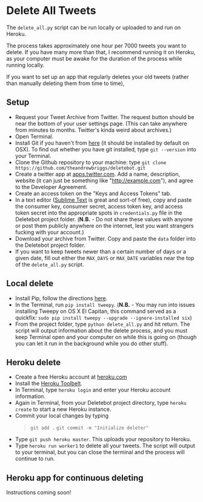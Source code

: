 # Delete All Tweets

The `delete_all.py` script can be run locally or uploaded to and run on Heroku. 

The process takes approximately one hour per 7000 tweets you want to delete. If you have many more than that, I recommend running it on Heroku, as your computer must be awake for the duration of the process while running locally.

If you want to set up an app that regularly deletes your old tweets (rather than manually deleting them from time to time), 

## Setup

- Request your Tweet Archive from Twitter. The request button should be near the bottom of your user settings page. (This can take anywhere from minutes to months. Twitter's kinda weird about archives.)
- Open Terminal.
- Install Git if you haven't from [here](https://git-scm.com) (it should be installed by default on OSX). To find out whether you have git installed, type `git --version` into your Terminal.
- Clone the Github repository to your machine: type `git clone https://github.com/theandrewbriggs/deletebot.git`
- Create a twitter app at [apps.twitter.com](https://apps.twitter.com). Add a name, description, website (it can just be something like "http://example.com"), and agree to the Developer Agreement.
- Create an access token on the "Keys and Access Tokens" tab.
- In a text editor ([Sublime Text](http://www.sublimetext.com/2) is great and sort-of free), copy and paste the consumer key, consumer secret, access token key, and access token secret into the appropriate spots in `credentials.py` file in the Deletebot project folder. (**N.B.** - Do not share these values with anyone or post them publicly anywhere on the internet, lest you want strangers fucking with your account.)
- Download your archive from Twitter. Copy and paste the `data` folder into the Deletebot project folder.
- If you want to keep tweets newer than a certain number of days or a given date, fill out either the `MAX_DAYS` or `MAX_DATE` variables near the top of the `delete_all.py` script.


## Local delete

- Install Pip, follow the directions [here](http://pip.readthedocs.org/en/stable/installing).
- In the Terminal, run `pip install tweepy`. (**N.B.** - You may run into issues installing Tweepy on OS X El Capitan, this command served as a quickfix: `sudo pip install tweepy --upgrade --ignore-installed six`)
- From the project folder, type `python delete_all.py` and hit return. The script will output information about the delete process, and you must keep Terminal open and your computer on while this is going on (though you can let it run in the background while you do other stuff). 


## Heroku delete

- Create a free Heroku account at [heroku.com](http://www.heroku.com)
- Install the [Heroku Toolbelt](https://toolbelt.heroku.com).
- In Terminal, type `heroku login` and enter your Heroku account information.
- Again in Terminal, from your Deletebot project directory, type `heroku create` to start a new Heroku instance.
- Commit your local changes by typing
    > `git add .`
    > `git commit -m "Initialize deleter"`
- Type `git push heroku master`. This uploads your repository to Heroku.
- Type `heroku run worker1` to delete all your tweets. The script will output to your terminal, but you can close the terminal and the process will continue to run.


## Heroku app for continuous deleting

Instructions coming soon!
